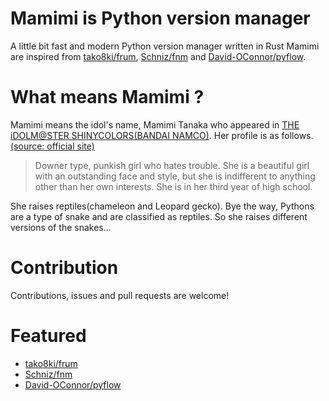 
# Mamimi is Python version manager
A little bit fast and modern Python version manager written in Rust
Mamimi are inspired from [tako8ki/frum](https://github.com/tako8ki/frum), [Schniz/fnm](https://github.com/Schniz/fnm) and [David-OConnor/pyflow](https://github.com/David-OConnor/pyflow).
</div>

# What means Mamimi ?
Mamimi means the idol's name, Mamimi Tanaka who appeared in [THE iDOLM@STER SHINYCOLORS(BANDAI NAMCO)](https://shinycolors.idolmaster.jp/). Her profile is as follows.[(source: official site)](https://shinycolors.idolmaster.jp/idol/lantica/mamimi.html)

>Downer type, punkish girl who hates trouble. She is a beautiful girl with an outstanding face and style, but she is indifferent to anything other than her own interests. She is in her third year of high school.

She raises reptiles(chameleon and Leopard gecko). Bye the way, Pythons are a type of snake and are classified as reptiles. So she raises different versions of the snakes...

# Contribution
Contributions, issues and pull requests are welcome!

# Featured
- [tako8ki/frum](https://github.com/tako8ki/frum)
- [Schniz/fnm](https://github.com/Schniz/fnm)
- [David-OConnor/pyflow](https://github.com/David-OConnor/pyflow)
